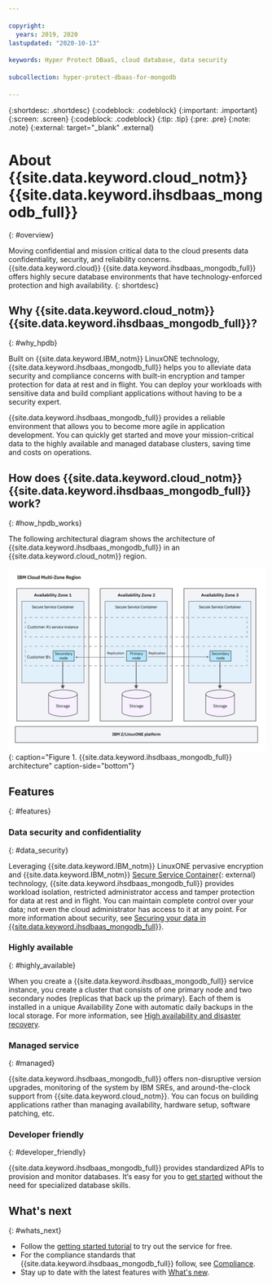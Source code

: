 ```yaml
---

copyright:
  years: 2019, 2020
lastupdated: "2020-10-13"

keywords: Hyper Protect DBaaS, cloud database, data security

subcollection: hyper-protect-dbaas-for-mongodb

---
```


{:shortdesc: .shortdesc}
{:codeblock: .codeblock}
{:important: .important}
{:screen: .screen}
{:codeblock: .codeblock}
{:tip: .tip}
{:pre: .pre}
{:note: .note}
{:external: target="_blank" .external}

# About {{site.data.keyword.cloud_notm}} {{site.data.keyword.ihsdbaas_mongodb_full}}
{: #overview}

Moving confidential and mission critical data to the cloud presents data confidentiality, security, and reliability concerns. {{site.data.keyword.cloud}} {{site.data.keyword.ihsdbaas_mongodb_full}} offers highly secure database environments that have technology-enforced protection and high availability.
{: shortdesc}

## Why {{site.data.keyword.cloud_notm}} {{site.data.keyword.ihsdbaas_mongodb_full}}?
{: #why_hpdb}

Built on {{site.data.keyword.IBM_notm}} LinuxONE technology, {{site.data.keyword.ihsdbaas_mongodb_full}} helps you to alleviate data security and compliance concerns with built-in encryption and tamper protection for data at rest and in flight. You can deploy your workloads with sensitive data and build compliant applications without having to be a security expert.

{{site.data.keyword.ihsdbaas_mongodb_full}} provides a reliable environment that allows you to become more agile in application development. You can quickly get started and move your mission-critical data to the highly available and managed database clusters, saving time and costs on operations.

## How does {{site.data.keyword.cloud_notm}} {{site.data.keyword.ihsdbaas_mongodb_full}} work?
{: #how_hpdb_works}

The following architectural diagram shows the architecture of {{site.data.keyword.ihsdbaas_mongodb_full}} in an {{site.data.keyword.cloud_notm}} region. 

![{{site.data.keyword.ihsdbaas_mongodb_full}} architecture](images/architecture.svg "{{site.data.keyword.ihsdbaas_mongodb_full}} architecture"){: caption="Figure 1. {{site.data.keyword.ihsdbaas_mongodb_full}} architecture" caption-side="bottom"}

## Features
{: #features}

### Data security and confidentiality
{: #data_security}

Leveraging {{site.data.keyword.IBM_notm}} LinuxONE pervasive encryption and {{site.data.keyword.IBM_notm}} [Secure Service Container](https://www.ibm.com/us-en/marketplace/secure-service-container){: external} technology, {{site.data.keyword.ihsdbaas_mongodb_full}} provides workload isolation, restricted administrator access and tamper protection for data at rest and in flight. You can maintain complete control over your data; not even the cloud administrator has access to it at any point. For more information about security, see [Securing your data in {{site.data.keyword.ihsdbaas_mongodb_full}}](/docs/hyper-protect-dbaas-for-mongodb?topic=hyper-protect-dbaas-for-mongodb-data-security).

### Highly available
{: #highly_available}

When you create a {{site.data.keyword.ihsdbaas_mongodb_full}} service instance, you create a cluster that consists of one primary node and two secondary nodes (replicas that back up the primary). Each of them is installed in a unique Availability Zone with automatic daily backups in the local storage. For more information, see [High availability and disaster recovery](/docs/hyper-protect-dbaas-for-mongodb?topic=hyper-protect-dbaas-for-mongodb-high-availability-disaster-recovery).

### Managed service
{: #managed}

{{site.data.keyword.ihsdbaas_mongodb_full}} offers non-disruptive version upgrades, monitoring of the system by IBM SREs, and around-the-clock support from {{site.data.keyword.cloud_notm}}. You can focus on building applications rather than managing availability, hardware setup, software patching, etc.

### Developer friendly
{: #developer_friendly}

{{site.data.keyword.ihsdbaas_mongodb_full}} provides standardized APIs to provision and monitor databases. It‘s easy for you to [get started](/docs/hyper-protect-dbaas-for-mongodb?topic=hyper-protect-dbaas-for-mongodb-gettingstarted) without the need for specialized database skills.

## What's next
{: #whats_next}

- Follow the [getting started tutorial](/docs/hyper-protect-dbaas-for-mongodb?topic=hyper-protect-dbaas-for-mongodb-gettingstarted) to try out the service for free.
- For the compliance standards that {{site.data.keyword.ihsdbaas_mongodb_full}} follow, see [Compliance](/docs/hyper-protect-dbaas-for-mongodb?topic=hyper-protect-dbaas-for-mongodb-compliance).
- Stay up to date with the latest features with [What's new](/docs/hyper-protect-dbaas-for-mongodb?topic=hyper-protect-dbaas-for-mongodb-what-new).
